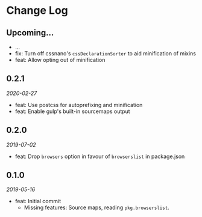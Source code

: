 # Change Log

## Upcoming...

- ... <!-- Add new lines here. Version number will be decided later -->
- fix: Turn off cssnano's `cssDeclarationSorter` to aid minification of mixins
- feat: Allow opting out of minification

## 0.2.1

_2020-02-27_

- feat: Use postcss for autoprefixing and minification
- feat: Enable gulp's built-in sourcemaps output

## 0.2.0

_2019-07-02_

- feat: Drop `browsers` option in favour of `browserslist` in package.json

## 0.1.0

_2019-05-16_

- feat: Initial commit
  - Missing features: Source maps, reading `pkg.browserslist`.
